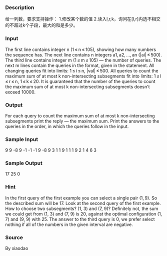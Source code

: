 
### Description
给一列数，要求支持操作： 1.修改某个数的值 2.读入l,r,k，询问在[l,r]内选不相交的不超过k个子段，最大的和是多少。
### Input
The first line contains integer n (1 ≤ n ≤ 105), showing how many numbers the sequence has. The next line contains n integers a1, a2, ..., an (|ai| ≤ 500). 
The third line contains integer m (1 ≤ m ≤ 105) — the number of queries. The next m lines contain the queries in the format, given in the statement.
All changing queries fit into limits: 1 ≤ i ≤ n, |val| ≤ 500.
All queries to count the maximum sum of at most k non-intersecting subsegments fit into limits: 1 ≤ l ≤ r ≤ n, 1 ≤ k ≤ 20. It is guaranteed that the number of the queries to count the maximum sum of at most k non-intersecting subsegments doesn't exceed 10000.
### Output
For each query to count the maximum sum of at most k non-intersecting subsegments print the reply — the maximum sum. Print the answers to the queries in the order, in which the queries follow in the input.
### Sample Input
9
9 -8 9 -1 -1 -1 9 -8 9
3
1 1 9 1
1 1 9 2
1 4 6 3
### Sample Output
17
25
0
### Hint
In the first query of the first example you can select a single pair (1, 9). So the described sum will be 17.
Look at the second query of the first example. How to choose two subsegments? (1, 3) and (7, 9)? Definitely not, the sum we could get from (1, 3) and (7, 9) is 20, against the optimal configuration (1, 7) and (9, 9) with 25.
The answer to the third query is 0, we prefer select nothing if all of the numbers in the given interval are negative.
### Source
By xiaodao